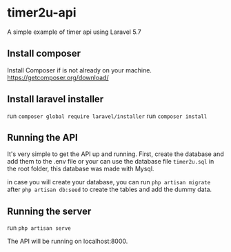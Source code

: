 # timer2u-api
A simple example of timer api  using Laravel 5.7

## Install composer
Install Composer if is not already on your machine.
https://getcomposer.org/download/

## Install laravel installer
run `composer global require laravel/installer`
run `composer install`

## Running the API
It's very simple to get the API up and running. First, create the database and add them to the .env file or your can use the database file `timer2u.sql` in the root folder, 
this database was made with Mysql.

in case you will create your database, you can run `php artisan migrate` after `php artisan db:seed` to create the tables and add the dummy data.

## Running the server

run `php artisan serve`

The API will be running on localhost:8000.
